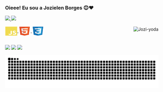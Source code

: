 ### Oieee! Eu sou a Jozielen Borges 😊❤️

 <div>
  <a href="https://github.com/joziborges">
  <img height="160em" src="https://github-readme-stats.vercel.app/api?username=joziborges&show_icons=true&theme=radical&include_all_commits=true&count_private=true"/>
  <img height="140em" src="https://github-readme-stats.vercel.app/api/top-langs/?username=joziborges&layout=compact&langs_count=7&theme=radical"/>
</div>
<div style="display: inline_block"><br>
  <img align="center" alt="Jozi-Js" height="30" width="40" src="https://raw.githubusercontent.com/devicons/devicon/master/icons/javascript/javascript-plain.svg">
  <img align="center" alt="Jozi-HTML" height="30" width="40" src="https://raw.githubusercontent.com/devicons/devicon/master/icons/html5/html5-original.svg">
  <img align="center" alt="Jozi-CSS" height="30" width="40" src="https://raw.githubusercontent.com/devicons/devicon/master/icons/css3/css3-original.svg">
  <img align="right" alt="Jozi-yoda" src="https://images.scrapee.net/result/20210910032248ysOyFDlmKN.gif">
</div>
  
  ##
 
<div> 
  <a href="https://instagram.com/borgesjozi" target="_blank"><img src="https://img.shields.io/badge/-Instagram-%23E4405F?style=for-the-badge&logo=instagram&logoColor=white" target="_blank"></a>
  <a href="https://www.linkedin.com/in/jozielen-borges-918039206" target="_blank"><img src="https://img.shields.io/badge/-LinkedIn-%230077B5?style=for-the-badge&logo=linkedin&logoColor=white" target="_blank"></a> 
 <a href = "mailto:borgesjozi3gmail.com"><img src="https://img.shields.io/badge/-Gmail-%23333?style=for-the-badge&logo=gmail&logoColor=white" target="_blank"></a>
 
 ![Snake animation](https://github.com/joziborges/joziborges/blob/output/github-contribution-grid-snake.svg)
 
</div>
